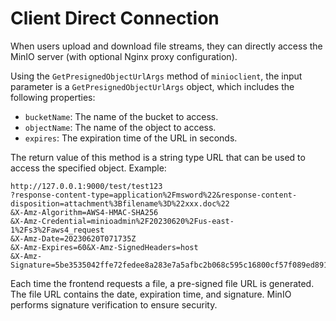 # Client Direct Connection

When users upload and download file streams, they can directly access the MinIO server (with optional Nginx proxy configuration).

Using the `GetPresignedObjectUrlArgs` method of `minioclient`, the input parameter is a `GetPresignedObjectUrlArgs` object, which includes the following properties:

* `bucketName`: The name of the bucket to access.
* `objectName`: The name of the object to access.
* `expires`: The expiration time of the URL in seconds.

The return value of this method is a string type URL that can be used to access the specified object. Example:

```
http://127.0.0.1:9000/test/test123
?response-content-type=application%2Fmsword%22&response-content-disposition=attachment%3Bfilename%3D%22xxx.doc%22
&X-Amz-Algorithm=AWS4-HMAC-SHA256
&X-Amz-Credential=minioadmin%2F20230620%2Fus-east-1%2Fs3%2Faws4_request
&X-Amz-Date=20230620T071735Z
&X-Amz-Expires=60&X-Amz-SignedHeaders=host
&X-Amz-Signature=5be3535042ffe72fedee8a283e7a5afbc2b068c595c16800cf57f089ed891cc5
```

Each time the frontend requests a file, a pre-signed file URL is generated. 
The file URL contains the date, expiration time, and signature. 
MinIO performs signature verification to ensure security.